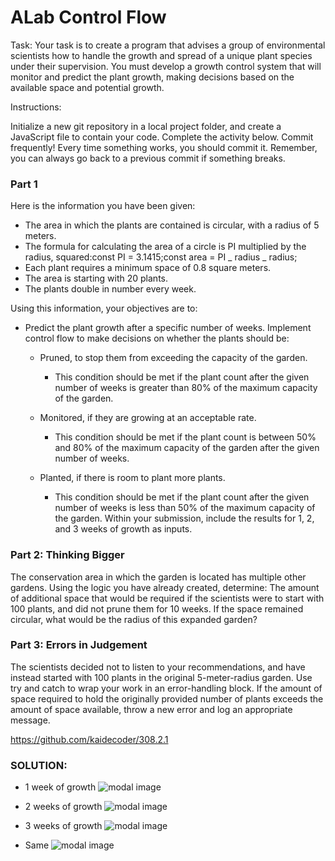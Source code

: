 # ALab Control Flow

Task: Your task is to create a program that advises a group of environmental scientists how to handle the growth and spread of a unique plant species under their supervision. You must develop a growth control system that will monitor and predict the plant growth, making decisions based on the available space and potential growth.

Instructions:

Initialize a new git repository in a local project folder, and create a JavaScript file to contain your code. Complete the activity below.
Commit frequently! Every time something works, you should commit it. Remember, you can always go back to a previous commit if something breaks.

### Part 1

Here is the information you have been given:

- The area in which the plants are contained is circular, with a radius of 5 meters.
- The formula for calculating the area of a circle is PI multiplied by the radius, squared:const PI = 3.1415;const area = PI _ radius _ radius;
- Each plant requires a minimum space of 0.8 square meters.
- The area is starting with 20 plants.
- The plants double in number every week.

Using this information, your objectives are to:

- Predict the plant growth after a specific number of weeks.
  Implement control flow to make decisions on whether the plants should be:

  - Pruned, to stop them from exceeding the capacity of the garden.

    - This condition should be met if the plant count after the given number of weeks is greater than 80% of the maximum capacity of the garden.

  - Monitored, if they are growing at an acceptable rate.

    - This condition should be met if the plant count is between 50% and 80% of the maximum capacity of the garden after the given number of weeks.

  - Planted, if there is room to plant more plants.

    - This condition should be met if the plant count after the given number of weeks is less than 50% of the maximum capacity of the garden.
      Within your submission, include the results for 1, 2, and 3 weeks of growth as inputs.

### Part 2: Thinking Bigger

The conservation area in which the garden is located has multiple other gardens.
Using the logic you have already created, determine:
The amount of additional space that would be required if the scientists were to start with 100 plants, and did not prune them for 10 weeks.
If the space remained circular, what would be the radius of this expanded garden?

### Part 3: Errors in Judgement

The scientists decided not to listen to your recommendations, and have instead started with 100 plants in the original 5-meter-radius garden.
Use try and catch to wrap your work in an error-handling block. If the amount of space required to hold the originally provided number of plants exceeds the amount of space available, throw a new error and log an appropriate message.

https://github.com/kaidecoder/308.2.1

### SOLUTION:

- 1 week of growth
  ![modal image](./images)

- 2 weeks of growth
  ![modal image](/images/)

- 3 weeks of growth
  ![modal image](/images)

- Same
  ![modal image](/images/)
